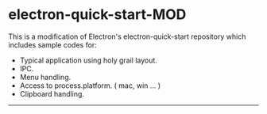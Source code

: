 # electron-quick-start-MOD

This is a modification of Electron's electron-quick-start repository which includes sample codes for:

* Typical application using holy grail layout.
* IPC.
* Menu handling.
* Access to process.platform. ( mac, win ... )
* Clipboard handling.

----------------
